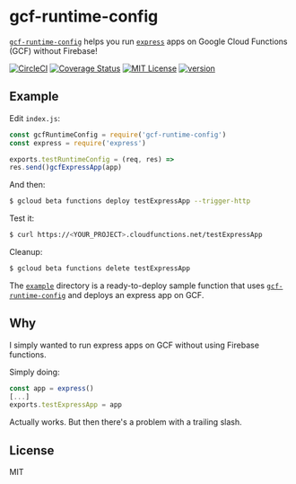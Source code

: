 # gcf-runtime-config 

[`gcf-runtime-config`](https://www.npmjs.com/package/gcf-runtime-config) helps you run [`express`](https://expressjs.com) apps on Google Cloud Functions (GCF) without Firebase!

[![CircleCI](https://circleci.com/gh/Noless/gcf-runtime-config.svg?style=svg)](https://circleci.com/gh/Noless/gcf-runtime-config)
[![Coverage Status](https://coveralls.io/repos/github/Noless/gcf-runtime-config/badge.svg?branch=master)](https://coveralls.io/github/Noless/gcf-runtime-config?branch=master)
[![MIT License](https://img.shields.io/npm/l/gcf-runtime-config.svg?style=flat-square)](http://opensource.org/licenses/MIT)
[![version](https://img.shields.io/npm/v/gcf-runtime-config.svg?style=flat-square)](http://npm.im/gcf-runtime-config)

## Example

Edit `index.js`:

~~~js
const gcfRuntimeConfig = require('gcf-runtime-config')
const express = require('express')

exports.testRuntimeConfig = (req, res) =>
res.send()gcfExpressApp(app)
~~~

And then:

~~~ bash
$ gcloud beta functions deploy testExpressApp --trigger-http
~~~

Test it:
~~~ bash
$ curl https://<YOUR_PROJECT>.cloudfunctions.net/testExpressApp
~~~

Cleanup:
~~~ bash
$ gcloud beta functions delete testExpressApp
~~~

The [`example`](https://github.com/noless/gcf-runtime-config/tree/master/example)
directory is a ready-to-deploy sample function that uses
[`gcf-runtime-config`](https://www.npmjs.com/package/gcf-runtime-config) 
and deploys an express app on GCF.

## Why 

I simply wanted to run express apps on GCF without using Firebase functions.

Simply doing:

~~~js
const app = express()
[...]
exports.testExpressApp = app
~~~

Actually works. But then there's a problem with a trailing slash.

## License

MIT
